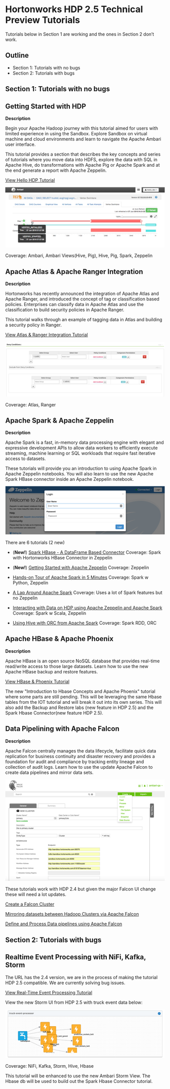 # Hortonworks HDP 2.5 Technical Preview Tutorials

Tutorials below in Section 1 are working and the ones in Section 2 don’t work.

## Outline

- Section 1: Tutorials with no bugs
- Section 2: Tutorials with bugs

## Section 1: Tutorials with no bugs

## Getting Started with HDP

**Description**

Begin your Apache Hadoop journey with this tutorial aimed for users with limited experience in using the Sandbox.
Explore Sandbox on virtual machine and cloud environments and learn to navigate the Apache Ambari user interface.

This tutorial provides a section that describes the key concepts and series of tutorials where you move data into HDFS, 
explore the data with SQL in Apache Hive, do transformations with Apache Pig or Apache Spark and at the end generate a 
report with Apache Zeppelin.

[View Hello HDP Tutorial](https://github.com/hortonworks/tutorials/tree/hdp-2.5/tutorials/hortonworks/hello-hdp-an-introduction-to-hadoop)

![tez_vertex_swimlane](/assets/hello-hdp/tez_vertex_swimlane_map1_lab2.png)

Coverage: Ambari, Ambari Views(Hive, Pig), Hive, Pig, Spark, Zeppelin


## Apache Atlas & Apache Ranger Integration

**Description**

Hortonworks has recently announced the integration of Apache Atlas and Apache Ranger, and introduced the concept of tag or classification based policies. Enterprises can classify data in Apache Atlas and use the classification to build security policies in Apache Ranger.

This tutorial walks through an example of tagging data in Atlas and building a security policy in Ranger.

[View Atlas & Ranger Integration Tutorial](https://github.com/hortonworks/tutorials/blob/hdp-2.5/tutorials/hortonworks/tag-based-policies-atlas-ranger/tutorial.md)

![Tag Based Policies](/assets/tag-based-policies-atlas-ranger/deny_conditions.png)

Coverage: Atlas, Ranger

## Apache Spark & Apache Zeppelin

**Description**

Apache Spark is a fast, in-memory data processing engine with elegant and expressive development APIs to allow data workers to efficiently execute streaming, machine learning or SQL workloads that require fast iterative access to datasets. 

These tutorials will provide you an introduction to using Apache Spark in Apache Zeppelin notebooks.  You will also learn to use the new Apache Spark HBase connector inside an Apache Zeppelin notebook.

![zeppelin_login_lab4](/assets/hello-hdp/zeppelin_login_lab4.png)

There are 6 tutorials (2 new) 

- (**New!**) [Spark HBase - A DataFrame Based Connector](https://github.com/hortonworks/tutorials/blob/hdp-2.5/tutorials/hortonworks/spark-hbase-a-dataframe-based-hbase-connector/tutorial.md)
Coverage: Spark with Hortonworks HBase Connector in Zeppelin


- (**New!**) [Getting Started with Apache Zeppelin](https://github.com/hortonworks/tutorials/tree/hdp-2.5/tutorials/hortonworks/getting-started-with-apache-zeppelin)
Coverage: Zeppelin

-  [Hands-on Tour of Apache Spark in 5 Minutes](https://github.com/hortonworks/tutorials/blob/hdp-2.5/tutorials/hortonworks/hands-on-tour-of-spark-5-minutes/tutorial.md)
Coverage: Spark w Python, Zeppelin

-  [A Lap Around Apache Spark](https://github.com/hortonworks/tutorials/blob/hdp-2.5/tutorials/hortonworks/a-lap-around-spark/tutorial.md)
Coverage: Uses a lot of Spark features but no Zeppelin

-  [Interacting with Data on HDP using Apache Zeppelin and Apache Spark](https://github.com/hortonworks/tutorials/blob/hdp-2.5/tutorials/hortonworks/interacting-with-data-using-zeppelin-and-spark/tutorial.md)
Coverage: Spark w Scala, Zeppelin

-  [Using Hive with ORC from Apache Spark](https://github.com/hortonworks/tutorials/blob/hdp-2.5/tutorials/hortonworks/orc-with-spark/tutorial.md)
Coverage: Spark RDD, ORC

## Apache HBase & Apache Phoenix

**Description**

Apache HBase is an open source NoSQL database that provides real-time read/write access to those large datasets.  Learn how to use the new Apache HBase backup and restore features.

[View HBase & Phoenix Tutorial](https://github.com/hortonworks/tutorials-future/blob/master/tutorials/hortonworks/introducing-hbase-phoenix/tutorial.md)

The new "Introduction to Hbase Concepts and Apache Phoenix" tutorial where some parts are still pending.  This will be leveraging the same Hbase tables from the IOT tutorial and will break it out into its own series.   This will also add the Backup and Restore labs (new feature in HDP 2.5) and the Spark Hbase Connector(new feature HDP 2.5).

## Data Pipelining with Apache Falcon

**Description**

Apache Falcon centrally manages the data lifecycle, facilitate quick data replication for business continuity and disaster recovery and provides a foundation for audit and compliance by tracking entity lineage and collection of audit logs.
Learn how to use the update Apache Falcon to create data pipelines and mirror data sets.

![falcon_new_ui](/assets/create-falcon-cluster-hdp2.5/tutorial_image.png)

These tutorials work with HDP 2.4 but given the major Falcon UI change these will need a lot updates.

[Create a Falcon Cluster](https://github.com/hortonworks/tutorials-future/blob/master/tutorials/hortonworks/create-falcon-cluster-hdp2.5/tutorial.md)

[Mirroring datasets between Hadoop Clusters via Apache Falcon](https://github.com/hortonworks/tutorials-future/tree/master/tutorials/hortonworks/mirroring-datasets-using-falcon-hdp2.5/tutorial.md)

[Define and Process Data pipelines using Apache Falcon](https://docs.google.com/document/d/1_AWwAcohpRwfd6fiq2C6ikVmHNcZ8Ol0AcRgh9hc1oA/edit)

## Section 2: Tutorials with bugs

## Realtime Event Processing with NiFi, Kafka, Storm

The URL has the 2.4 version, we are in the process of making the tutorial HDP 2.5 compatible. We are currently solving bug issues. 

[View Real-Time Event Processing Tutorial](https://github.com/hortonworks/tutorials/tree/hdp/tutorials/hortonworks/realtime-event-processing-with-hdf)

View the new Storm UI from HDP 2.5 with truck event data below:

![storm_topology_visualization_tp_iot](/assets/storm_topology_visualization_tp_iot.png)

Coverage: NiFi, Kafka, Storm, Hive, Hbase

This tutorial will be enhanced to use the new Ambari Storm View.  The Hbase db will be used to build out the Spark Hbase Connector tutorial.

